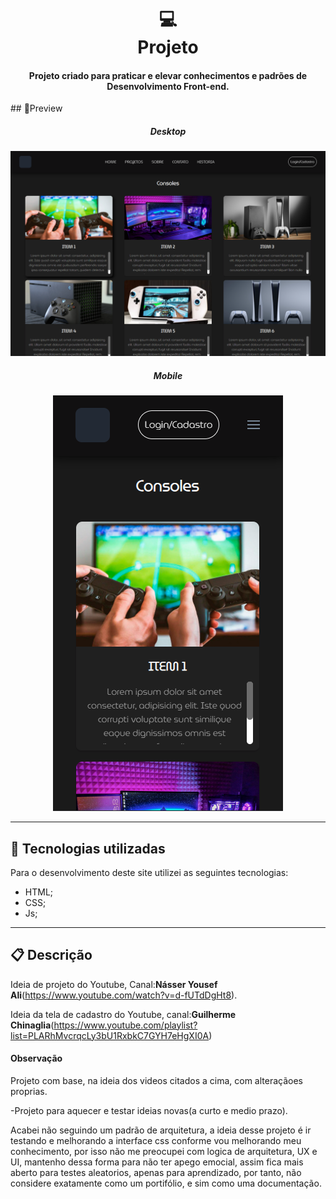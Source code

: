 <h1 align="center">
  💻<br>Projeto
</h1>
<h4 align="center">
  Projeto criado para praticar e elevar conhecimentos e padrões de Desenvolvimento Front-end.
</h4>
## 🔎Preview

<div align="center">
<h5>Desktop</h5>
<img src="./assets/preview/preview-desktop.png" alt="Foto de preview do site, versão desktop."/>
<h5>Mobile</h5>
<img  src="./assets/preview/preview-mobile.png" alt="Foto de preview do site, versão mobile."/>
</div>



---

## 💼 Tecnologias utilizadas
Para o desenvolvimento deste site utilizei as seguintes tecnologias:

- HTML;
- CSS;
- Js;

---

## 📋 Descrição

Ideia de projeto do Youtube, Canal:**Násser Yousef Ali**(https://www.youtube.com/watch?v=d-fUTdDgHt8). 

Ideia da tela de cadastro do Youtube, canal:**Guilherme Chinaglia**(https://www.youtube.com/playlist?list=PLARhMvcrqcLy3bU1RxbkC7GYH7eHgXI0A)



#### Observação

Projeto com base, na ideia dos videos citados a cima, com alteraçãoes proprias.

-Projeto para aquecer e testar ideias novas(a curto e medio prazo).

Acabei não seguindo um padrão de arquitetura, a ideia desse projeto é ir testando e melhorando a interface css conforme vou melhorando meu conhecimento, por isso não me preocupei com logica de arquitetura, UX e UI, mantenho dessa forma para não ter apego emocial, assim fica mais aberto para testes aleatorios, apenas para aprendizado, por tanto, não considere exatamente como um portifólio, e sim como uma documentação.
